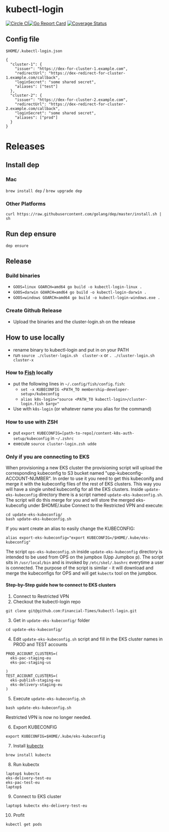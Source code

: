 # kubectl-login

[![Circle CI](https://circleci.com/gh/Financial-Times/kubectl-login/tree/master.png?style=shield)](https://circleci.com/gh/Financial-Times/kubectl-login/tree/master)[![Go Report Card](https://goreportcard.com/badge/github.com/Financial-Times/kubectl-login)](https://goreportcard.com/report/github.com/Financial-Times/kubectl-login) [![Coverage Status](https://coveralls.io/repos/github/Financial-Times/kubectl-login/badge.svg)](https://coveralls.io/github/Financial-Times/kubectl-login)

## Config file

`$HOME/.kubectl-login.json`

```
{
  "cluster-1": {
    "issuer": "https://dex-for-cluster-1.example.com",
    "redirectUrl": "https://dex-redirect-for-cluster-1.example.com/callback",
    "loginSecret": "some shared secret",
    "aliases": ["test"]
  },
  "cluster-2": {
    "issuer": "https://dex-for-cluster-2.example.com",
    "redirectUrl": "https://dex-redirect-for-cluster-2.example.com/callback",
    "loginSecret": "some shared secret",
    "aliases": ["prod"]
  }
}
```

# Releases

## Install dep

### Mac
`brew install dep` / `brew upgrade dep`

### Other Platforms
`curl https://raw.githubusercontent.com/golang/dep/master/install.sh | sh`

## Run dep ensure
`dep ensure`

## Release
### Build binaries
* `GOOS=linux GOARCH=amd64 go build -o kubectl-login-linux .`
* `GOOS=darwin GOARCH=amd64 go build -o kubectl-login-darwin .`
* `GOOS=windows GOARCH=amd64 go build -o kubectl-login-windows.exe .`
### Create Github Release
* Upload the binaries and the cluster-login.sh on the release

## How to use locally
* rename binary to kubectl-login and put in on your PATH
* run `source ./cluster-login.sh  cluster-x` or `. ./cluster-login.sh  cluster-x`

### How to [Fish](https://fishshell.com/) locally
* put the following lines in `~/.config/fish/config.fish`:
    * `set -x KUBECONFIG <PATH_TO membership-developer-setup>/kubeconfig`
    * `alias k8s-login="source <PATH_TO kubectl-login>/cluster-login.fish $argv"`
* Use with `k8s-login` (or whatever name you alias for the command)

### How to use with ZSH
* put `export KUBECONFIG=[path-to-repo]/content-k8s-auth-setup/kubeconfig`  in `~/.zshrc`
* execute `source cluster-login.zsh udde`

### Only if you are connecting to EKS

When provisioning a new EKS cluster the provisioning script will upload the corresponding kubeconfig
to S3 bucket named "upp-kubeconfig-ACCOUNT-NUMBER". In order to use it you need to get this kubeconifg and merge it
with the kubeconfig files of the rest of EKS clusters. This way you will have a single united
kubeconfig for all the EKS clusters. Inside `update-eks-kubeconfig` directory there is a script
named `update-eks-kubeconfig.sh`. The script will do this merge for you and will store the merged
eks-kubecofig under $HOME/.kube
Connect to the Restricted VPN and execute:

```shell
cd update-eks-kubeconfig/
bash update-eks-kubeconfig.sh
```

If you want create an alias to easily change the KUBECONFIG:

```shell
alias export-eks-kubeconfig="export KUBECONFIG=/$HOME/.kube/eks-kubeconfig"
```

The script `ops-eks-kubeconfig.sh` inside `update-eks-kubeconfig` directory is intended to be used
from OPS on the jumpbox (Upp Jumpbox p). The script sits in `/usr/local/bin` and is invoked by
`/etc/skel/.bashrc` everytime a user is connected. The purpose of the script is similar - it will download and
merge the kubeconfigs for OPS and will get `kubectx` tool on the jumpbox.

#### Step-by-Step guide how to connect to EKS clusters

1. Connect to Restricted VPN
2. Checkout the kubectl-login repo
```shell
git clone git@github.com:Financial-Times/kubectl-login.git
```
3. Get in `update-eks-kubeconfig/` folder
```shell
cd update-eks-kubeconfig/
```
4. Edit `update-eks-kubeconfig.sh` script and fill in the EKS cluster names in PROD and TEST accounts
```shell
PROD_ACCOUNT_CLUSTERS=(
  eks-pac-staging-eu
  eks-pac-staging-us

)
TEST_ACCOUNT_CLUSTERS=(
  eks-publish-staging-eu
  eks-delivery-staging-eu
)
```
5. Execute `update-eks-kubeconfig.sh`
```shell
bash update-eks-kubeconfig.sh
```
Restricted VPN is now no longer needed.

6. Export KUBECONFIG
```shell
export KUBECONFIG=$HOME/.kube/eks-kubeconfig
```
7. Install [kubectx](https://github.com/ahmetb/kubectx)
```shell
brew install kubectx
```
8. Run kubectx
```shell
laptop$ kubectx
eks-delivery-test-eu
eks-pac-test-eu
laptop$
```
9. Connect to EKS cluster
```shell
laptop$ kubectx eks-delivery-test-eu
```
10. Profit
```shell
kubectl get pods
```
